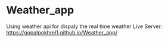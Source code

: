 # Weather_app
Using weather api for dispaly the real time weather
Live Server: https://gopalpokhrel1.github.io/Weather_app/
